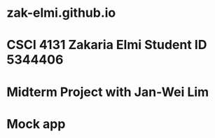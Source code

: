 # zak-elmi.github.io
# CSCI 4131 Zakaria Elmi Student ID 5344406
# Midterm Project with Jan-Wei Lim
# Mock app
